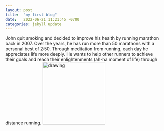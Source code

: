 ```yaml
---
layout: post
title:  "my first blog"
date:   2022-06-21 11:21:45 -0700
categories: jekyll update
---
```


John quit smoking and decided to improve his health by running marathon back in 2007.  Over the years, he has run more than 50 marathons with a personal best of 2:50. Through meditation from running, each day he appreciates life more deeply. He wants to help other runners to achieve their goals and reach their enlightenments (ah-ha moment of life) through distance running. 
<img src="/pictures/mypic.jpeg" alt="drawing"  style="width:200px;"/> 
